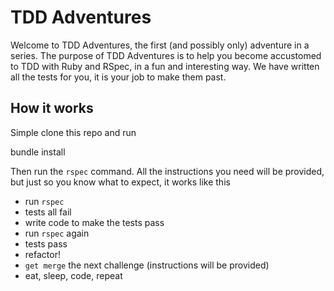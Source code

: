 # TDD Adventures

Welcome to TDD Adventures, the first (and possibly only) adventure in a series. The purpose of TDD Adventures is to help you
become accustomed to TDD with Ruby and RSpec, in a fun and interesting way. We have written all the tests for you, it is your job to make them past.


## How it works
Simple clone this repo and run

  bundle install

Then run the `rspec` command. All the instructions you need will be provided, but just so you know what to expect, it works like this

* run `rspec`
* tests all fail
* write code to make the tests pass
* run `rspec` again
* tests pass
* refactor!
* `get merge` the next challenge (instructions will be provided)
* eat, sleep, code, repeat
